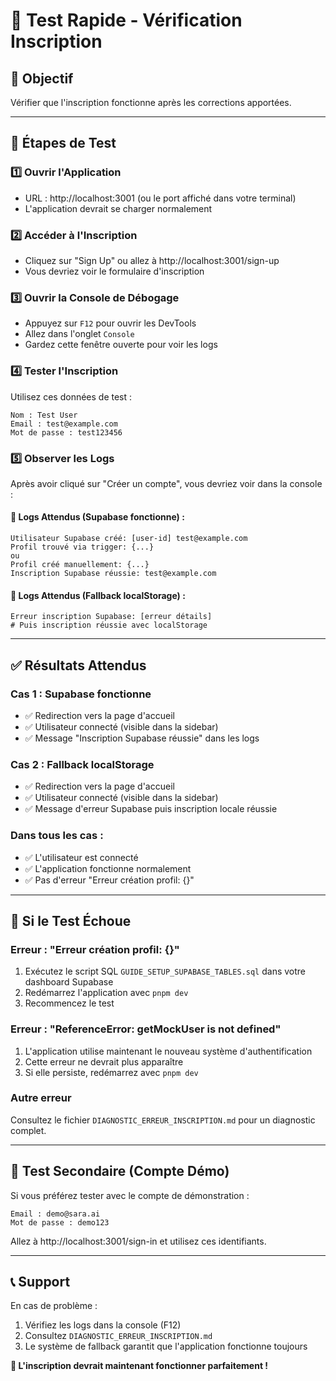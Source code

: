 # 🧪 Test Rapide - Vérification Inscription

## 🎯 Objectif
Vérifier que l'inscription fonctionne après les corrections apportées.

---

## 🚀 Étapes de Test

### 1️⃣ **Ouvrir l'Application**
- URL : http://localhost:3001 (ou le port affiché dans votre terminal)
- L'application devrait se charger normalement

### 2️⃣ **Accéder à l'Inscription**
- Cliquez sur "Sign Up" ou allez à http://localhost:3001/sign-up
- Vous devriez voir le formulaire d'inscription

### 3️⃣ **Ouvrir la Console de Débogage**
- Appuyez sur `F12` pour ouvrir les DevTools
- Allez dans l'onglet `Console`
- Gardez cette fenêtre ouverte pour voir les logs

### 4️⃣ **Tester l'Inscription**
Utilisez ces données de test :
```
Nom : Test User
Email : test@example.com
Mot de passe : test123456
```

### 5️⃣ **Observer les Logs**
Après avoir cliqué sur "Créer un compte", vous devriez voir dans la console :

#### 🎯 **Logs Attendus (Supabase fonctionne)** :
```
Utilisateur Supabase créé: [user-id] test@example.com
Profil trouvé via trigger: {...}
ou
Profil créé manuellement: {...}
Inscription Supabase réussie: test@example.com
```

#### 🔄 **Logs Attendus (Fallback localStorage)** :
```
Erreur inscription Supabase: [erreur détails]
# Puis inscription réussie avec localStorage
```

---

## ✅ Résultats Attendus

### **Cas 1 : Supabase fonctionne**
- ✅ Redirection vers la page d'accueil
- ✅ Utilisateur connecté (visible dans la sidebar)
- ✅ Message "Inscription Supabase réussie" dans les logs

### **Cas 2 : Fallback localStorage**
- ✅ Redirection vers la page d'accueil
- ✅ Utilisateur connecté (visible dans la sidebar)
- ✅ Message d'erreur Supabase puis inscription locale réussie

### **Dans tous les cas :**
- ✅ L'utilisateur est connecté
- ✅ L'application fonctionne normalement
- ✅ Pas d'erreur "Erreur création profil: {}"

---

## 🔧 Si le Test Échoue

### **Erreur : "Erreur création profil: {}"**
1. Exécutez le script SQL `GUIDE_SETUP_SUPABASE_TABLES.sql` dans votre dashboard Supabase
2. Redémarrez l'application avec `pnpm dev`
3. Recommencez le test

### **Erreur : "ReferenceError: getMockUser is not defined"**
1. L'application utilise maintenant le nouveau système d'authentification
2. Cette erreur ne devrait plus apparaître
3. Si elle persiste, redémarrez avec `pnpm dev`

### **Autre erreur**
Consultez le fichier `DIAGNOSTIC_ERREUR_INSCRIPTION.md` pour un diagnostic complet.

---

## 🎯 Test Secondaire (Compte Démo)

Si vous préférez tester avec le compte de démonstration :

```
Email : demo@sara.ai
Mot de passe : demo123
```

Allez à http://localhost:3001/sign-in et utilisez ces identifiants.

---

## 📞 Support

En cas de problème :
1. Vérifiez les logs dans la console (F12)
2. Consultez `DIAGNOSTIC_ERREUR_INSCRIPTION.md`
3. Le système de fallback garantit que l'application fonctionne toujours

**🎉 L'inscription devrait maintenant fonctionner parfaitement !** 